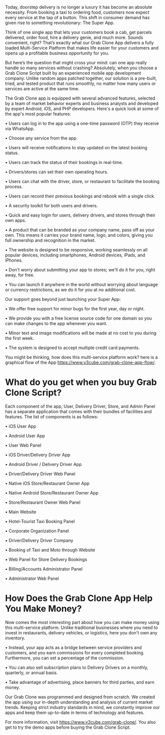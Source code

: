 Today, doorstep delivery is no longer a luxury it has become an absolute necessity. From booking a taxi to ordering food, customers now expect every service at the tap of a button. This shift in consumer demand has given rise to something revolutionary: The Super App.

Think of one single app that lets your customers book a cab, get parcels delivered, order food, hire a delivery genie, and much more. Sounds convenient, right? That’s exactly what our Grab Clone App delivers a fully loaded Multi-Service Platform that makes life easier for your customers and opens up a profitable business opportunity for you.

But here’s the question that might cross your mind: can one app really handle so many services without crashing? Absolutely, when you choose a Grab Clone Script built by an experienced mobile app development company. Unlike random apps patched together, our solution is a pre-built, tried, and tested product that runs smoothly, no matter how many users or services are active at the same time.

The Grab Clone app is equipped with several advanced features, selected by a team of market behavior experts and business analysts and developed by expert Android, iOS, and PHP developers. Here's a quick look at some of the app's most popular features:

•	Users can log in to the app using a one-time password (OTP) they receive via WhatsApp.

•	Choose any service from the app. 

•	Users will receive notifications to stay updated on the latest booking status.

•	Users can track the status of their bookings in real-time.

•	Drivers/stores can set their own operating hours.

•	Users can chat with the driver, store, or restaurant to facilitate the booking process.

•	Users can record their previous bookings and rebook with a single click.

•	A security toolkit for both users and drivers.

•	Quick and easy login for users, delivery drivers, and stores through their own apps.

•	A product that can be branded as your company name, pass off as your own. This means it carries your brand name, logo, and colors, giving you full ownership and recognition in the market. 

•	The website is designed to be responsive, working seamlessly on all popular devices, including smartphones, Android devices, iPads, and iPhones.

•	Don't worry about submitting your app to stores; we'll do it for you, right away, for free.

•	You can launch it anywhere in the world without worrying about language or currency restrictions, as we do it for you at no additional cost.

Our support goes beyond just launching your Super App: 

•	We offer free support for minor bugs for the first year, day or night.

•	We provide you with a free license source code for one domain so you can make changes to the app whenever you want.

•	Minor text and image modifications will be made at no cost to you during the first week.

•	The system is designed to accept multiple credit card payments.

You might be thinking, how does this multi-service platform work? here is a graphical flow of the App https://www.v3cube.com/grab-clone-app-flow/. 

What do you get when you buy Grab Clone Script?
============================================

Each component of the app, User, Delivery Driver, Store, and Admin Panel has a separate application that comes with their bundles of facilities and features. The list of components is as follows:

•	iOS User App

•	Android User App

•	User Web Panel

•	iOS Driver/Delivery Driver App

•	Android Driver / Delivery Driver App

•	Driver/Delivery Driver Web Panel

•	Native iOS Store/Restaurant Owner App

•	Native Android Store/Restaurant Owner App

•	Store/Restaurant Owner Web Panel

•	Main Website

•	Hotel-Tourist Taxi Booking Panel

•	Corporate Organization Panel

•	Driver/Delivery Driver Company

•	Booking of Taxi and Moto through Website

•	Web Panel for Store Delivery Bookings

•	Billing/Accounts Administrator Panel

•	Administrator Web Panel

How Does the Grab Clone App Help You Make Money?
===============================================

Now comes the most interesting part about how you can make money using this multi-service platform. Unlike traditional businesses where you need to invest in restaurants, delivery vehicles, or logistics, here you don't own any inventory.

•	Instead, your app acts as a bridge between service providers and customers, and you earn commissions for every completed booking. Furthermore, you can set a percentage of the commission.

•	You can also sell subscription plans to Delivery Drivers on a monthly, quarterly, or annual basis.

•	Take advantage of advertising, place banners for third parties, and earn money.

Our Grab Clone was programmed and designed from scratch. We created the app using our in-depth understanding and analysis of current market trends. Keeping strict industry standards in mind, we constantly improve our apps and keep them up-to-date in terms of technology and features.

For more information, visit https://www.v3cube.com/grab-clone/. You also get to try the demo apps before buying the Grab Clone Script.
